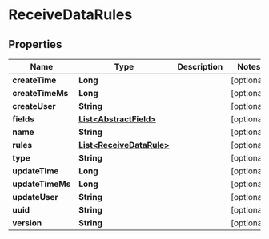# ReceiveDataRules

## Properties
Name | Type | Description | Notes
------------ | ------------- | ------------- | -------------
**createTime** | **Long** |  |  [optional]
**createTimeMs** | **Long** |  |  [optional]
**createUser** | **String** |  |  [optional]
**fields** | [**List&lt;AbstractField&gt;**](AbstractField.md) |  |  [optional]
**name** | **String** |  |  [optional]
**rules** | [**List&lt;ReceiveDataRule&gt;**](ReceiveDataRule.md) |  |  [optional]
**type** | **String** |  |  [optional]
**updateTime** | **Long** |  |  [optional]
**updateTimeMs** | **Long** |  |  [optional]
**updateUser** | **String** |  |  [optional]
**uuid** | **String** |  |  [optional]
**version** | **String** |  |  [optional]
